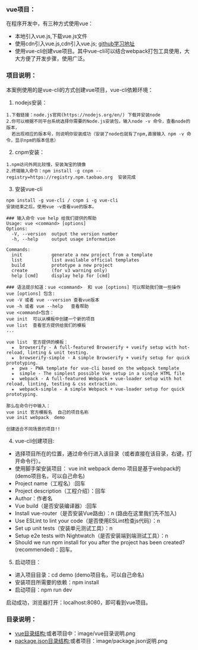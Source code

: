 ### vue项目：
在程序开发中，有三种方式使用vue：
- 本地引入vue.js,下载vue.js文件
- 使用cdn引入vue.js,cdn引入vue.js;  [github学习地址](https://github.com/lushunzhi/vue-project.git)
- 使用vue-cli创建vue项目。其中vue-cli可以结合webpack打包工具使用，大大方便了开发步骤，使用广泛。

### 项目说明：
本案例使用的是vue-cli的方式创建vue项目，vue-cli依赖环境：
1. nodejs安装：
```
1.下载链接：node.js官网(https://nodejs.org/en/) 下载并安装node
2.你可以根据不同平台系统选择你需要的Node.js安装包，输入node -v 命令，查看node的版本，
  若出现相应的版本号，则说明你安装成功（安装了node也就有了npm,直接输入 npm -v 命令，显示npm的版本信息）
```
2. cnpm安装：
```
1.npm访问外网比较慢，安装淘宝的镜像
2.终端输入命令：npm install -g cnpm --registry=https://registry.npm.taobao.org  安装完成
```
3. 安装vue-cli
```
npm install -g vue-cli / cnpm i -g vue-cli
安装结束之后，使用vue -v查看vue的版本。
```
```
### 输入命令 vue help 给我们提供的帮助
Usage: vue <command> [options]
Options:
  -V, --version  output the version number
  -h, --help     output usage information

Commands:
  init           generate a new project from a template
  list           list available official templates
  build          prototype a new project
  create         (for v3 warning only)
  help [cmd]     display help for [cmd]

### 语法提示知道：vue <command>  和 vue [options] 可以帮助我们做一些操作
vue [options] 包含:
vue -V 或者 vue --version 查看vue版本
vue -h 或者 vue --help   查看帮助
vue <command>包含：
vue init  可以从模板中创建一个新的项目
vue list  查看官方提供给我们的模板
...

vue list  官方提供的模板：
  ★  browserify - A full-featured Browserify + vueify setup with hot-reload, linting & unit testing.
  ★  browserify-simple - A simple Browserify + vueify setup for quick prototyping.
  ★  pwa - PWA template for vue-cli based on the webpack template
  ★  simple - The simplest possible Vue setup in a single HTML file
  ★  webpack - A full-featured Webpack + vue-loader setup with hot reload, linting, testing & css extraction.
  ★  webpack-simple - A simple Webpack + vue-loader setup for quick prototyping.

那么在命令行中输入：
vue init 官方模板名  自己的项目名称
vue init webpack  demo

创建适合不同场景的项目!!
```
4. vue-cli创建项目:
- 选择项目所在的位置，通过命令行进入该目录（或者直接在该目录，右键，打开命令行）。
- 使用脚手架安装项目： vue init webpack demo 项目是基于webpack的(demo项目名，可以自己命名)
- Project name（工程名）:回车
- Project description（工程介绍）：回车
- Author：作者名
- Vue build（是否安装编译器）:回车
- Install vue-router（是否安装Vue路由）：n  (路由在这里我们先不加入)
- Use ESLint to lint your code（是否使用ESLint检查js代码）：n
- Set up unit tests（安装单元测试工具）：n
- Setup e2e tests with Nightwatch（是否安装端到端测试工具）：n
- Should we run npm install for you after the project has been created? (recommended)：回车。

5. 启动项目：
- 进入项目目录：cd demo  (demo项目名，可以自己命名)
- 安装项目所需要的依赖：npm install
- 启动项目：npm run dev

启动成功，浏览器打开：localhost:8080，即可看到vue项目。


### 目录说明：
- [vue目录结构](https://segmentfault.com/img/bV7O8b?w=461&h=620);或者项目中：image/vue目录说明.png
- [package.json目录结构](https://segmentfault.com/img/bV7O84?w=554&h=378);或者项目：image/package.json说明.png
